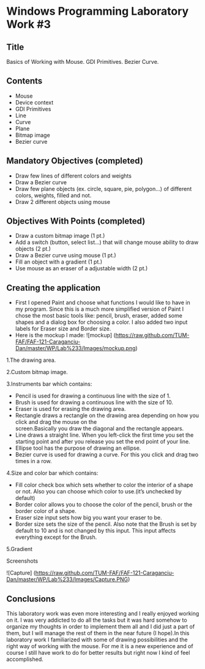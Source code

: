 Windows Programming Laboratory Work #3
======================================

Title
-----
Basics of Working with Mouse. GDI Primitives. Bezier Curve.

Contents
--------
-	Mouse
-	Device context
-	GDI Primitives
-	Line
-	Curve
-	Plane
-	Bitmap image
-	Bezier curve

Mandatory Objectives (completed)
--------------------------------
-	Draw few lines of different colors and weights
-	Draw a Bezier curve
-	Draw few plane objects (ex. circle, square, pie, polygon...) of different colors, weights, filled and not.
-	Draw 2 different objects using mouse

Objectives With Points (completed)
----------------------------------
-	Draw a custom bitmap image (1 pt.)
-	Add a switch (button, select list...) that will change mouse ability to draw objects (2 pt.)
-	Draw a Bezier curve using mouse (1 pt.)
-	Fill an object with a gradient (1 pt.)
-	Use mouse as an eraser of a adjustable width (2 pt.)

Creating the application
--------------------------
-	First I opened Paint and choose what functions I would like to have in my program. Since this is a much  more simplified version of Paint I chose the most basic tools like: pencil, brush, eraser, added some shapes and a dialog box for choosing a color. I also added two input labels for Eraser size and Border size.
-	Here is the mockup I made:
![mockup] (https://raw.github.com/TUM-FAF/FAF-121-Caraganciu-Dan/master/WP/Lab%233/Images/mockup.png)

 1.The drawing area.                     
 
 2.Custom bitmap image. 

 3.Instruments bar which contains: 
 
  -	Pencil is used for drawing a continuous line with the size of 1.
  -	Brush is used for drawing a continuous line with the size of 10.
  -	Eraser is used for erasing the drawing area.
  -	Rectangle draws a rectangle on the drawing area depending on how you click and drag the mouse on the               
    screen.Basically you draw the diagonal and the rectangle appears. 
  -	Line draws a straight line. When you left-click the first time you set the starting point and after you release you     set the end point of your line.
  -	Ellipse tool has the purpose of drawing an ellipse. 
  -	Bezier curve is used for drawing a curve. For this you click and drag two times in a row. 
 
 4.Size and color bar which contains:
  -	Fill color check box which sets whether to color the interior of a shape or not. Also you can choose which color to     use.(it’s unchecked by default)
  -	Border color allows you to choose the color of the pencil, brush or the border color of a shape.
  -	Eraser size input sets how big you want your eraser to be.
  -	Border size sets the size of the pencil. Also note that the Brush is set by default to 10 and is not changed by this     input. This input affects everything except for the Brush.   
 
 5.Gradient


Screenshots

![Capture] (https://raw.github.com/TUM-FAF/FAF-121-Caraganciu-Dan/master/WP/Lab%233/Images/Capture.PNG)

Conclusions
--------------------------
This laboratory work was even more interesting and I really enjoyed working on it. I was very addicted to do all the tasks but it was hard somehow to organize my thoughts in order to implement them all and I did just a part of them, but I will manage the rest of them in the near future (I hope).In this laboratory work I familiarized with some of drawing possibilities and the right way of working with the mouse. For me it is a new experience and of course I still have work to do for better results but right now I kind of feel accomplished. 
